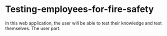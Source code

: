 # Testing-employees-for-fire-safety
In this web application, the user will be able to test their knowledge and test themselves. The user part.
